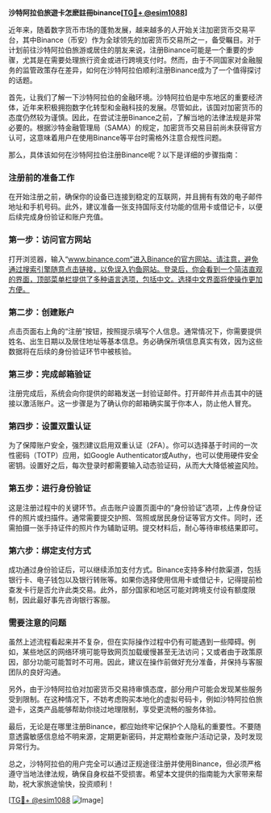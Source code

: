 **沙特阿拉伯旅遊卡怎麽註冊binance[[TG💪+ @esim1088](https://t.me/s/esim1088)]**

近年来，随着数字货币市场的蓬勃发展，越来越多的人开始关注加密货币交易平台，其中Binance（币安）作为全球领先的加密货币交易所之一，备受瞩目。对于计划前往沙特阿拉伯旅游或居住的朋友来说，注册Binance可能是一个重要的步骤，尤其是在需要处理旅行资金或进行跨境支付时。然而，由于不同国家对金融服务的监管政策存在差异，如何在沙特阿拉伯顺利注册Binance成为了一个值得探讨的话题。

首先，让我们了解一下沙特阿拉伯的金融环境。沙特阿拉伯是中东地区的重要经济体，近年来积极拥抱数字化转型和金融科技的发展。尽管如此，该国对加密货币的态度仍然较为谨慎。因此，在尝试注册Binance之前，了解当地的法律法规是非常必要的。根据沙特金融管理局（SAMA）的规定，加密货币交易目前尚未获得官方认可，这意味着用户在使用Binance等平台时需格外注意合规性问题。

那么，具体该如何在沙特阿拉伯注册Binance呢？以下是详细的步骤指南：

### 注册前的准备工作

在开始注册之前，确保你的设备已连接到稳定的互联网，并且拥有有效的电子邮件地址和手机号码。此外，建议准备一张支持国际支付功能的信用卡或借记卡，以便后续完成身份验证和账户充值。

### 第一步：访问官方网站

打开浏览器，输入“www.binance.com”进入Binance的官方网站。请注意，避免通过搜索引擎随意点击链接，以免误入钓鱼网站。登录后，你会看到一个简洁直观的界面，顶部菜单栏提供了多种语言选项，包括中文。选择中文界面将使操作更加方便。

### 第二步：创建账户

点击页面右上角的“注册”按钮，按照提示填写个人信息。通常情况下，你需要提供姓名、出生日期以及居住地址等基本信息。务必确保所填信息真实有效，因为这些数据将在后续的身份验证环节中被核验。

### 第三步：完成邮箱验证

注册完成后，系统会向你提供的邮箱发送一封验证邮件。打开邮件并点击其中的链接以激活账户。这一步骤是为了确认你的邮箱确实属于你本人，防止他人冒充。

### 第四步：设置双重认证

为了保障账户安全，强烈建议启用双重认证（2FA）。你可以选择基于时间的一次性密码（TOTP）应用，如Google Authenticator或Authy，也可以使用硬件安全密钥。设置好之后，每次登录时都需要输入动态验证码，从而大大降低被盗风险。

### 第五步：进行身份验证

这是注册过程中的关键环节。点击账户设置页面中的“身份验证”选项，上传身份证件的照片或扫描件。通常需要提交护照、驾照或居民身份证等官方文件。同时，还需拍摄一张手持证件的照片作为辅助证明。提交材料后，耐心等待审核结果即可。

### 第六步：绑定支付方式

成功通过身份验证后，可以继续添加支付方式。Binance支持多种付款渠道，包括银行卡、电子钱包以及银行转账等。如果你选择使用信用卡或借记卡，记得提前检查发卡行是否允许此类交易。此外，部分国家和地区可能对跨境支付设有额度限制，因此最好事先咨询银行客服。

### 需要注意的问题

虽然上述流程看起来并不复杂，但在实际操作过程中仍有可能遇到一些障碍。例如，某些地区的网络环境可能导致网页加载缓慢甚至无法访问；又或者由于政策原因，部分功能可能暂时不可用。因此，建议在操作前做好充分准备，并保持与客服团队的良好沟通。

另外，由于沙特阿拉伯对加密货币交易持审慎态度，部分用户可能会发现某些服务受到限制。在这种情况下，不妨考虑购买本地化的虚拟号码卡，例如沙特阿拉伯旅遊卡，这类产品能够帮助你绕过地理限制，享受更流畅的服务体验。

最后，无论是在哪里注册Binance，都应始终牢记保护个人隐私的重要性。不要随意透露敏感信息给不明来源，定期更新密码，并定期检查账户活动记录，及时发现异常行为。

总之，沙特阿拉伯的用户完全可以通过正规途径注册并使用Binance，但必须严格遵守当地法律法规，确保自身权益不受损害。希望本文提供的指南能为大家带来帮助，祝大家旅途愉快，投资顺利！

[[TG💪+ @esim1088](https://t.me/s/esim1088) ![Image](https://i.postimg.cc/4NQfJmqS/Snipaste-2025-05-13-00-14-12.png)]